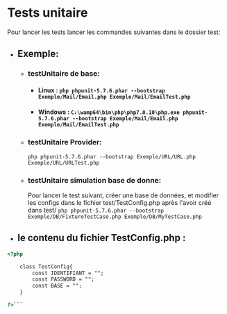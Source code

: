 # Tests unitaire #

Pour lancer les tests  lancer les commandes suivantes dans le dossier test:
* ## Exemple:
	* ### testUnitaire de base:
		* #### Linux : ```php phpunit-5.7.6.phar --bootstrap Exemple/Mail/Email.php Exemple/Mail/EmailTest.php```
		* #### Windows : ```C:\wamp64\bin\php\php7.0.10\php.exe phpunit-5.7.6.phar --bootstrap Exemple/Mail/Email.php Exemple/Mail/EmailTest.php```
	* ### testUnitaire Provider:
		```php phpunit-5.7.6.phar --bootstrap Exemple/URL/URL.php Exemple/URL/URLTest.php```
	* ### testUnitaire simulation base de donne:
		Pour lancer le test suivant, créer une base de données, et modifier les configs dans le fichier test/TestConfig.php après l'avoir créé dans test/
		```php phpunit-5.7.6.phar --bootstrap Exemple/DB/FixtureTestCase.php Exemple/DB/MyTestCase.php```
	
* ## le contenu du fichier TestConfig.php :
```html
<?php

	class TestConfig{
		const IDENTIFIANT = "";
		const PASSWORD = "";
		const BASE = "";
	}

?>```

